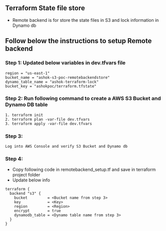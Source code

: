 ## Terraform State file store

- Remote backend is for store the state files in S3 and lock information in Dynamo db

## Follow below the instructions to setup Remote backend 

### Step 1: Updated below variables in dev.tfvars file
  ```
  region = "us-east-1"
  bucket_name = "ashok-s3-poc-remotebackendstore" 
  dynamo_table_name = "ashok-terraform-lock"
  bucket_key = "ashokpoc/terraform.tfstate"
  ```
### Step 2: Run following command to create a AWS S3 Bucket and Dynamo DB table
  ````
  1. terraform init 
  2. terraform plan -var-file dev.tfvars
  3. terraform apply -var-file dev.tfvars
  ````
### Step 3:
  ````
  Log into AWS Console and verify S3 Bucket and Dynamo db 
  ````

### Step 4:
- Copy following code in remotebackend_setup.tf and save in terraform project folder 
- Update below info
````
terraform {
  backend "s3" {
    bucket         = <Bucket name from step 3>
    key            = <Key>
    region         = <Region>
    encrypt        = true
    dynamodb_table = <Dynamo table name from step 3>
  }
}
````

